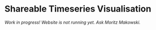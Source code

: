 # Shareable Timeseries Visualisation

_Work in progress! Website is not running yet. Ask Moritz Makowski._
